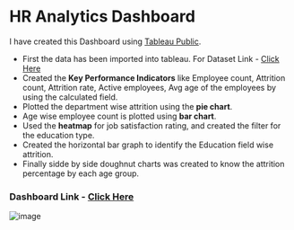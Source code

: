 # HR Analytics Dashboard

I have created this Dashboard using [Tableau Public](https://public.tableau.com/app/discover).

- First the data has been imported into tableau. For Dataset Link - [Click Here](https://github.com/IamJafar/HR_Analytics/blob/main/HR%20Data.xlsx)
- Created the **Key Performance Indicators** like Employee count, Attrition count, Attrition rate, Active employees, Avg age of the employees by using the calculated field.
- Plotted the department wise attrition using the **pie chart**.
- Age wise employee count is plotted using **bar chart**.
- Used the **heatmap** for job satisfaction rating, and created the filter for the education type.
- Created the horizontal bar graph to identify the Education field wise attrition.
- Finally sidde by side doughnut charts was created to know the attrition percentage by each age group.
  
### Dashboard Link - [Click Here](https://public.tableau.com/app/profile/jafar.hussain5161/viz/HRAnalytics_16874299516100/HRAnalyticsDashboard)


![image](https://github.com/IamJafar/HR_Analytics/assets/121713702/3a2d2ebe-da89-4486-bc6f-e6fc631f9aab)
